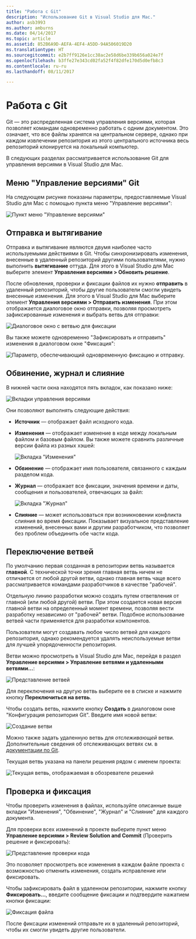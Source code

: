 ```yaml
---
title: "Работа с Git"
description: "Использование Git в Visual Studio для Mac."
author: asb3993
ms.author: amburns
ms.date: 04/14/2017
ms.topic: article
ms.assetid: 852B6A9D-AEFA-4EF4-A5DD-94A506019D20
ms.translationtype: HT
ms.sourcegitcommit: e2b7ff9126e1cc38ac2e58d6be339b656a024e7f
ms.openlocfilehash: b3ffe27e343cd02fa52f4f82dfe170d5d0efb8c3
ms.contentlocale: ru-ru
ms.lasthandoff: 08/11/2017

---
```


# <a name="working-with-git"></a>Работа с Git

Git — это распределенная система управления версиями, которая позволяет командам одновременно работать с одним документом. Это означает, что все файлы хранятся на центральном сервере, однако при каждом извлечении репозитория из этого центрального источника весь репозиторий клонируется на локальный компьютер.

В следующих разделах рассматривается использование Git для управления версиями в Visual Studio для Mac.

## <a name="git-version-control-menu"></a>Меню "Управление версиями" Git

На следующем рисунке показаны параметры, предоставляемые Visual Studio для Mac с помощью пункта меню "Управление версиями":

![Пункт меню "Управление версиями"](media/version-control-gitVersionControlMenu.png)

## <a name="push-and-pull"></a>Отправка и вытягивание 

Отправка и вытягивание являются двумя наиболее часто используемыми действиями в Git. Чтобы синхронизировать изменения, внесенные в удаленный репозиторий другими пользователями, нужно выполнить **вытягивание** оттуда. Для этого в Visual Studio для Mac выберите элемент **Управления версиями > Обновить решение**.

После обновления, проверки и фиксации файлов их нужно **отправить** в удаленный репозиторий, чтобы другие пользователи смогли увидеть внесенные изменения. Для этого в Visual Studio для Mac выберите элемент **Управления версиями > Отправить изменения**. При этом отображается диалоговое окно отправки, позволяя просмотреть зафиксированные изменения и выбрать ветвь для отправки:

![Диалоговое окно с ветвью для фиксации](media/version-control-gitPush.png)

Вы также можете одновременно "Зафиксировать и отправить" изменения в диалоговом окне "Фиксация":

![Параметр, обеспечивающий одновременную фиксацию и отправку.](media/version-control-commitPush.png)

## <a name="blame-log-and-merge"></a>Обвинение, журнал и слияние

В нижней части окна находятся пять вкладок, как показано ниже:

![Вкладки управления версиями](media/version-control-gitTabs.png)

Они позволяют выполнять следующие действия:

* **Источник** — отображает файл исходного кода.
* **Изменения** — отображает изменение в коде между локальным файлом и базовым файлом. Вы также можете сравнить различные версии файла из разных хэшей:

    ![Вкладка "Изменения"](media/version-control-gitChange.png)

* **Обвинение** — отображает имя пользователя, связанного с каждым разделом кода.
* **Журнал** — отображает все фиксации, значения времени и даты, сообщения и пользователей, отвечающих за файл:

    ![Вкладка "Журнал"](media/version-control-gitLog.png)

* **Слияние** — может использоваться при возникновении конфликта слияния во время фиксации. Показывает визуальное представление изменений, внесенных вами и другим разработчиком, что позволяет без проблем объединить обе части кода. 

## <a name="switching-branches"></a>Переключение ветвей 

По умолчанию первая созданная в репозитории ветвь называется **главной**. С технической точки зрения главная ветвь ничем не отличается от любой другой ветви, однако главная ветвь чаще всего рассматривается командами разработчиков в качестве "рабочей".

Отдельную линию разработки можно создать путем ответвления от главной (или любой другой) ветви. При этом создается новая версия главной ветви на определенный момент времени, позволяя вести разработку независимо от "рабочей" ветви. Подобное использование ветвей части применяется для разработки компонентов.

Пользователи могут создавать любое число ветвей для каждого репозитория, однако рекомендуется удалять неиспользуемые ветви для лучшей упорядоченности репозитория.

Ветви можно просмотреть в Visual Studio для Mac, перейдя в раздел **Управление версиями > Управление ветвями и удаленными ветвями...**:

![Представление ветвей](media/version-control-gitBranch2.png)

Для переключения на другую ветвь выберите ее в списке и нажмите кнопку **Переключиться на ветвь**.

Чтобы создать ветвь, нажмите кнопку **Создать** в диалоговом окне "Конфигурация репозитория Git". Введите имя новой ветви:

![Создание ветви](media/version-control-gitBranch.png)

Можно также задать удаленную ветвь для _отслеживающей_ ветви. Дополнительные сведения об отслеживающих ветвях см. в [документации по Git](https://git-scm.com/book/en/v2/Git-Branching-Remote-Branches#Tracking-Branches).

Текущая ветвь указана на панели решения рядом с именем проекта:

 ![Текущая ветвь, отображаемая в обозревателе решений](media/version-control-gitBranchName.png)

## <a name="reviewing-and-committing"></a>Проверка и фиксация 

Чтобы проверить изменения в файлах, используйте описанные выше вкладки "Изменения", "Обвинение", "Журнал" и "Слияние" для каждого документа.

Для проверки всех изменений в проекте выберите пункт меню **Управление версиями > Review Solution and Commit** (Проверить решение и фиксировать):

![Представление проверки кода](media/version-control-gitReviewCommit.png)

Это позволяет просмотреть все изменения в каждом файле проекта с возможностью отменить изменения, создать исправление или фиксировать.

Чтобы зафиксировать файл в удаленном репозитории, нажмите кнопку **Фиксировать...**, введите сообщение фиксации и подтвердите нажатием кнопки фиксации:

![Фиксация файла](media/version-control-gitCommit.png)

После фиксации изменений отправьте их в удаленный репозиторий, чтобы их смогли увидеть другие пользователи.
